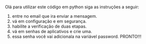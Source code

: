 Olá para utilizar este código em python siga as instruções a seguir:
1. entre no email que ira enviar a mensagem.
2. vá em configuração e em segurança.
3. habilite a verificação de duas etapas.
4. vá em senhas de aplicativos e crie uma.
5. essa senha você vai adicionala na variável password.
PRONTO!!!

